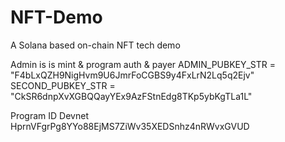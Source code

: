 # NFT-Demo
A Solana based on-chain NFT tech demo

Admin is is mint & program auth & payer
ADMIN_PUBKEY_STR = "F4bLxQZH9NigHvm9U6JmrFoCGBS9y4FxLrN2Lq5q2Ejv"
SECOND_PUBKEY_STR = "CkSR6dnpXvXGBQQayYEx9AzFStnEdg8TKp5ybKgTLa1L"

Program ID Devnet
HprnVFgrPg8YYo88EjMS7ZiWv35XEDSnhz4nRWvxGVUD
